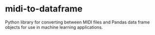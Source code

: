 # midi-to-dataframe
Python library for converting between MIDI files and Pandas data frame objects for use in machine learning applications.
